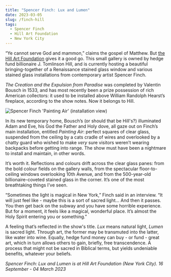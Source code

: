 ```yaml
---
title: "Spencer Finch: Lux and Lumen"
date: 2023-03-05
slug: /finch-hill
tags:
  - Spencer Finch
  - Hill Art Foundation
  - New York City
---
```


“Ye cannot serve God and mammon,” claims the gospel of Matthew. But [the Hill Art Foundation](https://hillartfoundation.org/art/exhibitions/view/lux-and-lumen/) gives it a good go. This small gallery is owned by hedge fund billionaire J. Tomlinson Hill, and is currently hosting a beautiful bringing-together of a Renaissance stained glass window and various stained glass installations from contemporary artist Spencer Finch.

*The Creation and the Expulsion from Paradise* was completed by Valentin Bousch in 1533, and has most recently been a prize possession of rich American collectors: it used to be installed above William Randolph Hearst’s fireplace, according to the show notes. Now it belongs to Hill.

![Spencer Finch 'Painting Air' (installation view)](/finch-hill-1.jpeg)

In its new temporary home, Bousch’s (or should that be Hill's?) illuminated Adam and Eve, his God the Father and Holy dove, all gaze out on Finch’s main installation, entitled *Painting Air*: perfect squares of clear glass, suspended from the ceiling by a cats cradle of wires and overlooked by a chatty guard who wished to make *very* sure visitors weren’t wearing backpacks before getting into range. The show must have been a nightmare to install and maintain, in other words. 

It’s worth it. Reflections and colours drift across the clear glass panes: from the bold colour fields on the gallery walls, from the spectacular floor-to-ceiling windows overlooking 10th Avenue, and from the 500-year-old billionaire-coveted stained glass in the corner. It’s one of the most breathtaking things I’ve seen.

“Sometimes the light is magical in New York,” Finch said in an interview. “It will just feel like - maybe this is a sort of sacred light… And then it passes. You then get back on the subway and you have some horrible experience. But for a moment, it feels like a magical, wonderful place. It’s almost the Holy Spirit entering you or something.”

A feeling that’s reflected in the show's title. *Lux* means natural light, *Lumen* is sacred light. Through art, the former may be transmuted into the latter, like water into wine. Equally, hedge fund money can buy - or fund - great art, which in turn allows others to gain, briefly, free transcendence. A process that might not be sacred in Biblical terms, but yields undeniable benefits, whatever your beliefs.

*Spencer Finch: Lux and Lumen is at Hill Art Foundation (New York City). 16 September - 04 March 2023*
